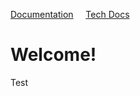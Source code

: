 <a href="/documentation">Documentation</a> &nbsp; &nbsp; <a href="/tech-docs">Tech Docs</a>

# Welcome!
Test
